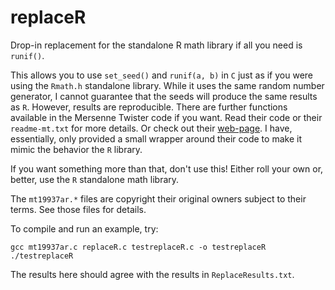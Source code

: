 # replaceR
Drop-in replacement for the standalone R math library if all you need is `runif()`.

This allows you to use `set_seed()` and `runif(a, b)` in `C` just as if you were using the `Rmath.h` standalone library.
While it uses the same random number generator, I cannot guarantee that the seeds will produce the same results as `R`.
However, results are reproducible. There are further functions available in the Mersenne Twister code if you want.
Read their code or their `readme-mt.txt` for more details. Or check out their
[web-page](http://www.math.sci.hiroshima-u.ac.jp/~m-mat/MT/emt.html). I have, essentially, only provided
a small wrapper around their code to make it mimic the behavior the `R` library.

If you want something more than that, don't use this! Either roll your own or, better, use the `R` standalone math library.

The `mt19937ar.*` files are copyright their original owners subject to their
terms. See those files for details.

To compile and run an example, try:

    gcc mt19937ar.c replaceR.c testreplaceR.c -o testreplaceR
    ./testreplaceR

The results here should agree with the results in `ReplaceResults.txt`.
